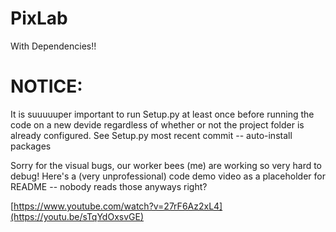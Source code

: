 # PixLab
With Dependencies!!

# NOTICE:
It is suuuuuper important to run Setup.py at least once before running the code on a new devide regardless of whether or not the project folder is already configured. See Setup.py most recent commit -- auto-install packages

Sorry for the visual bugs, our worker bees (me) are working so very hard to debug!
Here's a (very unprofessional) code demo video as a placeholder for README -- nobody reads those anyways right?

[https://www.youtube.com/watch?v=27rF6Az2xL4](https://youtu.be/sTqYdOxsvGE)
